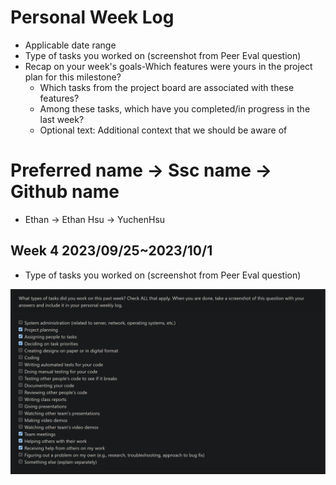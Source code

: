 # Personal Week Log

- Applicable date range
- Type of tasks you worked on (screenshot from Peer Eval question)
- Recap on your week's goals-Which features were yours in the project plan for this milestone?
  - Which tasks from the project board are associated with these features?
  - Among these tasks, which have you completed/in progress in the last week?
  - Optional text: Additional context that we should be aware of


# Preferred name -> Ssc name -> Github name

- Ethan -> Ethan Hsu -> YuchenHsu

## Week 4 2023/09/25~2023/10/1
- Type of tasks you worked on (screenshot from Peer Eval question)

![Tasks](./images/tasks%20worked%20on/Ethan_Week4.png)
